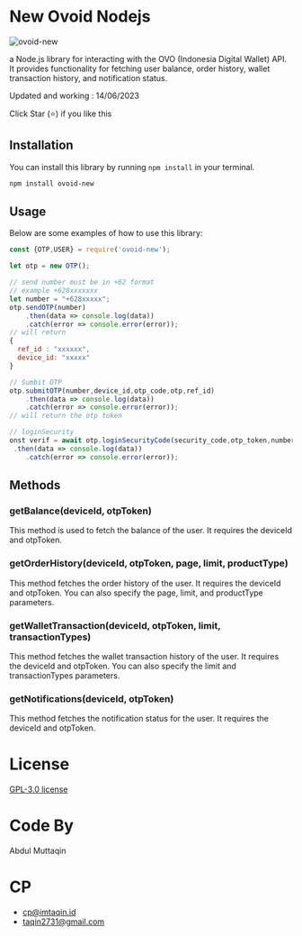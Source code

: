 
# New Ovoid Nodejs

![ovoid-new](https://i.ibb.co/NtXsm0X/here.png)

a Node.js library for interacting with the  OVO (Indonesia Digital Wallet) API. It provides functionality for fetching user balance, order history, wallet transaction history, and notification status.


Updated and working  : 14/06/2023 

Click Star (⭐) if you like this

## Installation
You can install this library by running `npm install` in your terminal.

```bash
npm install ovoid-new
```
## Usage

Below are some examples of how to use this library:

```javascript
const {OTP,USER} = require('ovoid-new');

let otp = new OTP();

// send number must be in +62 format 
// example +628xxxxxxx
let number = "+628xxxxx";
otp.sendOTP(number)
    .then(data => console.log(data))
    .catch(error => console.error(error));
// will return 
{ 
  ref_id : "xxxxxx",
  device_id: "xxxxx"
}

// Sumbit OTP
otp.submitOTP(number,device_id,otp_code,otp,ref_id)
    .then(data => console.log(data))
    .catch(error => console.error(error));
// will return the otp token 

// loginSecurity
onst verif = await otp.loginSecurityCode(security_code,otp_token,number,device_id,otp_ref_id)
 .then(data => console.log(data))
    .catch(error => console.error(error));
```

## Methods

### getBalance(deviceId, otpToken)
This method is used to fetch the balance of the user. It requires the deviceId and otpToken.

### getOrderHistory(deviceId, otpToken, page, limit, productType)
This method fetches the order history of the user. It requires the deviceId and otpToken. You can also specify the page, limit, and productType parameters.

### getWalletTransaction(deviceId, otpToken, limit, transactionTypes)
This method fetches the wallet transaction history of the user. It requires the deviceId and otpToken. You can also specify the limit and transactionTypes parameters.

### getNotifications(deviceId, otpToken)
This method fetches the notification status for the user. It requires the deviceId and otpToken.

# License

[GPL-3.0 license](https://github.com/fdciabdul/new-ovoid-nodejs/LICENSE)

# [](https://github.com/fdciabdul/new-ovoid-nodejs#code-by)Code By

Abdul Muttaqin

# [](https://github.com/fdciabdul/new-ovoid-nodejs#cp)CP

 - [cp@imtaqin.id](mailto:cp@imtaqin.id)
 - [taqin2731@gmail.com](mailto:taqin2731@gmail.com)

